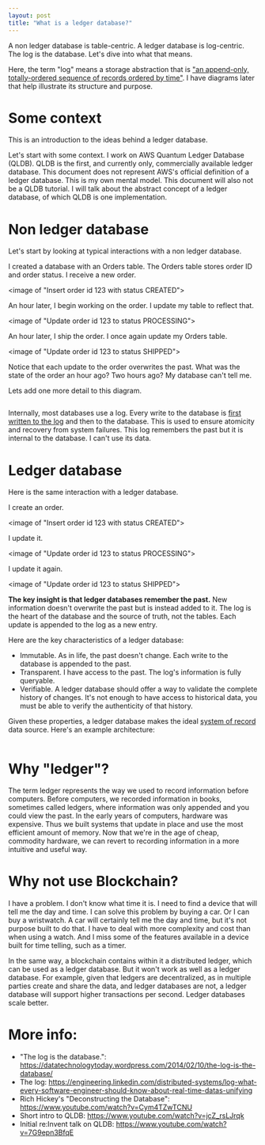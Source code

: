 ```yaml
---
layout: post
title: "What is a ledger database?"
---
```

A non ledger database is table-centric. A ledger database is log-centric. The log is the database. Let's dive into what that means.

Here, the term "log" means a storage abstraction that is ["an append-only, totally-ordered sequence of records ordered by time"](https://engineering.linkedin.com/distributed-systems/log-what-every-software-engineer-should-know-about-real-time-datas-unifying).
I have diagrams later that help illustrate its structure and purpose.

# Some context

This is an introduction to the ideas behind a ledger database.

Let's start with some context. I work on AWS Quantum Ledger Database (QLDB). QLDB is the first, and currently only, commercially available ledger database.
This document does not represent AWS's official definition of a ledger database. This is my own mental model.
This document will also not be a QLDB tutorial. I will talk about the abstract concept of a ledger database, of which QLDB is one
implementation. 

# Non ledger database

Let's start by looking at typical interactions with a non ledger database. 

I created a database with an Orders table. The Orders table stores order ID and order status. I receive a new order.

<image of "Insert order id 123 with status CREATED">

An hour later, I begin working on the order. I update my table to reflect that.

<image of "Update order id 123 to status PROCESSING">

An hour later, I ship the order. I once again update my Orders table.

<image of "Update order id 123 to status SHIPPED">

Notice that each update to the order overwrites the past. What was the state of the order an hour ago? Two hours ago? 
My database can't tell me. 

Lets add one more detail to this diagram. 

<image of Orders table with transactional log>

Internally, most databases use a log. Every write to the database is [first written to the log](https://en.wikipedia.org/wiki/Write-ahead_logging) 
and then to the database. This is used to ensure atomicity and recovery from system failures. This log remembers the past but it is internal to the database.
I can't use its data. 

# Ledger database

Here is the same interaction with a ledger database.

I create an order.

<image of "Insert order id 123 with status CREATED">

I update it. 

<image of "Update order id 123 to status PROCESSING">

I update it again.

<image of "Update order id 123 to status SHIPPED">

**The key insight is that ledger databases remember the past.** New information doesn't overwrite the past but is instead added to it.
The log is the heart of the database and the source of truth, not the tables. Each update is appended to the log as a new entry.

Here are the key characteristics of a ledger database:

- Immutable. As in life, the past doesn't change. Each write to the database is appended to the past.
- Transparent. I have access to the past. The log's information is fully queryable.
- Verifiable. A ledger database should offer a way to validate the complete history of changes. It's not enough to have
access to historical data, you must be able to verify the authenticity of that history.

Given these properties, a ledger database makes the ideal [system of record](https://en.wikipedia.org/wiki/System_of_record) data source.
Here's an example architecture:

<image of ledger db at center of architecture>


# Why "ledger"?

The term ledger represents the way we used to record information before computers. Before computers, we recorded information in books,
sometimes called ledgers, where information was only appended and you could view the past. In the early years of computers, hardware was 
expensive. Thus we built systems that update in place and use the most efficient amount of memory. Now that we're in the age of cheap, commodity 
hardware, we can revert to recording information in a more intuitive and useful way. 

# Why not use Blockchain?

I have a problem. I don't know what time it is. I need to find a device that will tell me the day and time. I can solve this problem
by buying a car. Or I can buy a wristwatch. A car will certainly tell me the day and time, but it's not purpose built to do that. 
I have to deal with more complexity and cost than when using a watch. And I miss some of the features available in a device built for
time telling, such as a timer.

In the same way, a blockchain contains within it a distributed ledger, which can be used as a ledger database. But it won't work as well
as a ledger database. For example, given that ledgers are decentralized, as in multiple parties create and share the data, and ledger
databases are not, a ledger database will support higher transactions per second. Ledger databases scale better.

# More info:
- "The log is the database.": https://datatechnologytoday.wordpress.com/2014/02/10/the-log-is-the-database/
- The log: https://engineering.linkedin.com/distributed-systems/log-what-every-software-engineer-should-know-about-real-time-datas-unifying
- Rich Hickey's "Deconstructing the Database": https://www.youtube.com/watch?v=Cym4TZwTCNU
- Short intro to QLDB: https://www.youtube.com/watch?v=jcZ_rsLJrqk
- Initial re:Invent talk on QLDB: https://www.youtube.com/watch?v=7G9epn3BfqE
